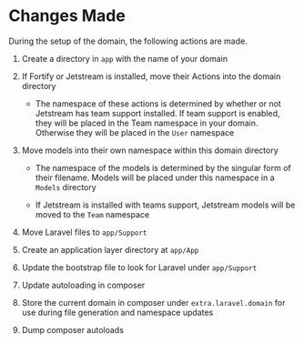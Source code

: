 # Changes Made
During the setup of the domain, the following actions are made.

1. Create a directory in `app` with the name of your domain

2. If Fortify or Jetstream is installed, move their Actions into the domain directory
    - The namespace of these actions is determined by whether or not Jetstream has team support installed. If team support is enabled, they will be placed in the Team namespace in your domain. Otherwise they will be placed in the `User` namespace

3. Move models into their own namespace within this domain directory
    - The namespace of the models is determined by the singular form of their filename. Models will be placed under this namespace in a `Models` directory
    
    - If Jetstream is installed with teams support, Jetstream models will be moved to the `Team` namespace

4. Move Laravel files to `app/Support`

5. Create an application layer directory at `app/App`

6. Update the bootstrap file to look for Laravel under `app/Support`

7. Update autoloading in composer

8. Store the current domain in composer under `extra.laravel.domain` for use during file generation and namespace updates

9. Dump composer autoloads
